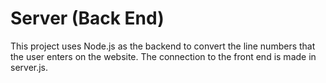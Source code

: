 # Server (Back End)

This project uses Node.js as the backend to convert the line numbers
that the user enters on the website. The connection to the front end 
is made in server.js. 